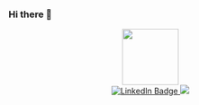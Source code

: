 ### Hi there 👋


<div id="header" align="center">
  <img src="https://media.giphy.com/media/v1.Y2lkPTc5MGI3NjExZ2R0Mm4xd2Y2dHNmZXVsMW1hb2cxd2hsejRqNmY1cWxwNno4ZHg3NyZlcD12MV9pbnRlcm5hbF9naWZfYnlfaWQmY3Q9Zw/hv13U4h8Y7hEdCQ0Ik/giphy.gif" width="100"/>
</div>
<div id="badges" align="center">
  <a href="https://www.linkedin.com/in/henok-wondu-ba3978244/">
    <img src="https://img.shields.io/badge/LinkedIn-blue?style=for-the-badge&logo=linkedin&logoColor=white" alt="LinkedIn Badge"/>
  </a>
  <a href="https://leetcode.com/u/henokwon/">
    <img src="https://img.shields.io/badge/dynamic/json?style=for-the-badge&labelColor=black&color=%23ffa116&label=Solved&query=solvedPercentage&url=https%3A%2F%2Fleetcode-badge.vercel.app%2Fapi%2Fusers%2Fhenokwon&logo=leetcode&logoColor=yellow"/>
  </a>
</div>
<img src="https://komarev.com/ghpvc/?username=henokwon&style=flat-square&color=blue" alt=""/>
